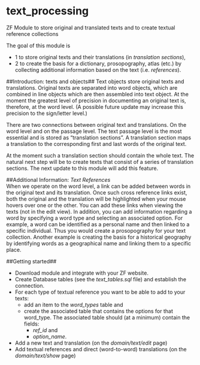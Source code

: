# text_processing
ZF Module to store original and translated texts and to create textual reference collections

The goal of this module is 
* 1	to store original texts and their translations (in *translation sections*), 
* 2	to create the basis for a dictionary, prosopography, atlas (etc.) by collecting additional information based on the text (i.e. *references*). 

##Introduction: texts and objects##
Text objects store original texts and translations. Original texts are separated into word objects, which are combined in line objects which are then assembled into text object. At the moment the greatest level of precision in documenting an original text is, therefore, at the word level. (A possible future update may increase this precision to the sign/letter level.) 

There are two connections between original text and translations. On the word level and on the passage level. The text passage level is the most essential and is stored as “translation sections”. A translation section maps a translation to the corresponding first and last words of the original text.

At the moment such a translation section should contain the whole text. The natural next step will be to create texts that consist of a series of translation sections. The next update to this module will add this feature. 

##Additional Information: *Text References*  
When we operate on the word level, a link can be added between words in the original text and its translation. Once such cross reference links exist, both the original and the translation will be highlighted when your mouse hovers over one or the other. You can add these links when viewing the texts (not in the edit view). 
In addition, you can add information regarding a word by specifying a word type and selecting an associated option. For example, a word can be identified as a personal name and then linked to a specific individual. Thus you would create a prosopography for your text collection. Another example is creating the basis for a historical geography by identifying words as a geographical name and linking them to a specific place. 

##Getting started##
* Download module and integrate with your ZF website. 
* Create Database tables (see the *text_tables.sql* file) and establish the connection. 
* For each type of textual reference you want to be able to add to your texts: 
  * add an item to the *word_types* table and 
  * create the associated table that contains the options for that word_type. The associated table should (at a minimum) contain the fields: 
    * *ref_id* and 
    * *option_name*.
* Add a new text and translation (on the *domain/text/edit* page) 
* Add textual references and direct (word-to-word) translations (on the *domain/text/show* page)

